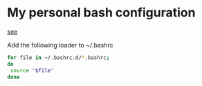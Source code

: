 # My personal bash configuration

[see](https://medium.com/@waxzce/use-bashrc-d-directory-instead-of-bloated-bashrc-50204d5389ff)

Add the following loader to ~/.bashrc
```bash
for file in ~/.bashrc.d/*.bashrc;
do
 source "$file"
done
```

